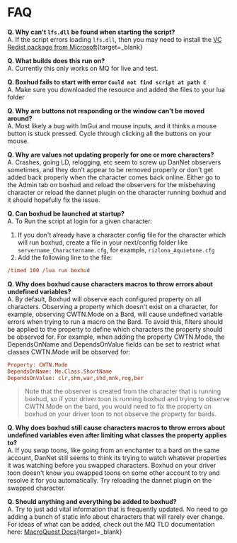 # FAQ

**Q. Why can't `lfs.dll` be found when starting the script?**  
A. If the script errors loading `lfs.dll`, then you may need to install the [VC Redist package from Microsoft](https://www.microsoft.com/en-us/download/details.aspx?id=48145&e6b34bbe-475b-1abd-2c51-b5034bcdd6d2=True){target=_blank}  

**Q. What builds does this run on?**  
A. Currently this only works on MQ for live and test.  

**Q. Boxhud fails to start with error `Could not find script at path C`**  
A. Make sure you downloaded the resource and added the files to your lua folder  

**Q. Why are buttons not responding or the window can't be moved around?**  
A. Most likely a bug with ImGui and mouse inputs, and it thinks a mouse button is stuck pressed. Cycle through clicking all the buttons on your mouse.  

**Q. Why are values not updating properly for one or more characters?**  
A. Crashes, going LD, relogging, etc seem to screw up DanNet observers sometimes, and they don't appear to be removed properly or don't get added back properly when the character comes back online. Either go to the Admin tab on boxhud and reload the observers for the misbehaving character or reload the dannet plugin on the character running boxhud and it should hopefully fix the issue.  

**Q. Can boxhud be launched at startup?**  
A. To Run the script at login for a given character:  

1. If you don't already have a character config file for the character which will run boxhud, create a file in your next/config folder like `servername_Charactername.cfg`, for example, `rizlona_Aquietone.cfg`  
2. Add the following line to the file:  

```ini
/timed 100 /lua run boxhud
```

**Q. Why does boxhud cause characters macros to throw errors about undefined variables?**  
A. By default, Boxhud will observe each configured property on all characters. Observing a property which doesn't exist on a character, for example, observing CWTN.Mode on a Bard, will cause undefined variable errors when trying to run a macro on the Bard. To avoid this, filters should be applied to the property to define which characters the property should be observed for.
For example, when adding the property CWTN.Mode, the DependsOnName and DependsOnValue fields can be set to restrict what classes CWTN.Mode will be observed for:  

```ini
Property: CWTN.Mode
DependsOnName: Me.Class.ShortName
DependsOnValue: clr,shm,war,shd,mnk,rog,ber
```

> Note that the observer is created from the character that is running boxhud, so if your driver toon is running boxhud and trying to observe CWTN.Mode on the bard, you would need to fix the property on boxhud on your driver toon to not observe the property for bards.  

**Q. Why does boxhud still cause characters macros to throw errors about undefined variables even after limiting what classes the property applies to?**  
A. If you swap toons, like going from an enchanter to a bard on the same account, DanNet still seems to think its trying to watch whatever properties it was watching before you swapped characters. Boxhud on your driver toon doesn't know you swapped toons on some other account to try and resolve it for you automatically. Try reloading the dannet plugin on the swapped character.  

**Q. Should anything and everything be added to boxhud?**  
A. Try to just add vital information that is frequently updated. No need to go adding a bunch of static info about characters that will rarely ever change. For ideas of what can be added, check out the MQ TLO documentation here: [MacroQuest Docs](https://docs.macroquest.org/reference/top-level-objects/){target=_blank}  